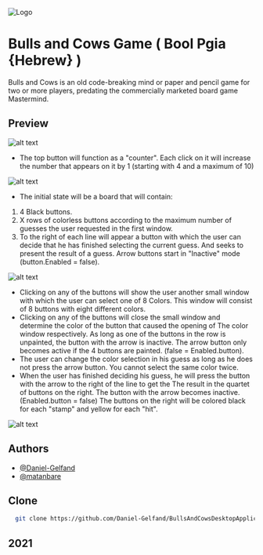 
![Logo](https://www.linkpicture.com/q/linkedin_banner_image_2_5.png)


# Bulls and Cows Game ( Bool Pgia {Hebrew} )

Bulls and Cows is an old code-breaking mind or paper and pencil game for two or more players, predating the commercially marketed board game Mastermind.


## Preview

![alt text](https://www.linkpicture.com/q/Screenshot_1_46.jpg)

* The top button will function as a "counter". Each click on it will increase the number that appears on it by 1 (starting with 4 and a maximum of 10)

![alt text](https://www.linkpicture.com/q/Screenshot_2_26.jpg)

* The initial state will be a board that will contain:
1. 4 Black buttons.
2. X rows of colorless buttons according to the maximum number of guesses the user requested in the first window.
3. To the right of each line will appear a button with which the user can decide that he has finished selecting the current guess.
And seeks to present the result of a guess. Arrow buttons start in "Inactive" mode
(button.Enabled = false).

![alt text](https://www.linkpicture.com/q/Screenshot_3_14.jpg)

* Clicking on any of the buttons will show the user another small window with which the user can select one of 8
Colors. This window will consist of 8 buttons with eight different colors.
* Clicking on any of the buttons will close the small window and determine the color of the button that caused the opening of
The color window respectively. As long as one of the buttons in the row is unpainted, the button with the arrow is inactive.
  The arrow button only becomes active if the 4 buttons are painted. (false = Enabled.button).
* The user can change the color selection in his guess as long as he does not press the arrow button.
You cannot select the same color twice.
* When the user has finished deciding his guess, he will press the button with the arrow to the right of the line to get the
The result in the quartet of buttons on the right. The button with the arrow becomes inactive. (Enabled.button = false)
The buttons on the right will be colored black for each "stamp" and yellow for each "hit".

![alt text](https://www.linkpicture.com/q/Screenshot_4_17.jpg)





## Authors

- [@Daniel-Gelfand](https://github.com/Daniel-Gelfand)
- [@matanbare](https://github.com/matanbare)

## Clone 

```bash
  git clone https://github.com/Daniel-Gelfand/BullsAndCowsDesktopApplication.git
```

## 2021
